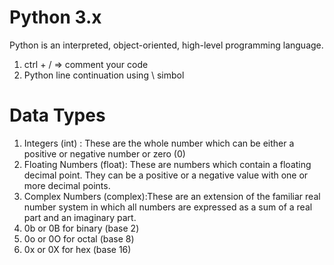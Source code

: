 # Python 3.x 

Python is an interpreted, object-oriented, high-level programming language.

1. ctrl + / => comment your code
2. Python line continuation using \ simbol


# Data Types

1. Integers (int) : These are the whole number which can be either a positive or negative number or zero (0)
2. Floating Numbers (float): These are numbers which contain a floating decimal point. They can be a positive or a negative value with one or more decimal points.
3. Complex Numbers (complex):These are an extension of the familiar real number system in which all numbers are expressed as a sum of a real part and an imaginary part.
4.  0b or 0B for binary (base 2)
5.  0o or 0O for octal (base 8)
6.  0x or 0X for hex (base 16) 
